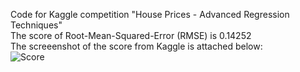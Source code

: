 Code for Kaggle competition "House Prices - Advanced Regression Techniques" <br>
The score of Root-Mean-Squared-Error (RMSE) is 0.14252 <br>
The screeenshot of the score from Kaggle is attached below:
<br>
![Score](https://user-images.githubusercontent.com/61887245/227416164-521802e9-ee3c-41c3-a0cc-c454b8194179.png)
